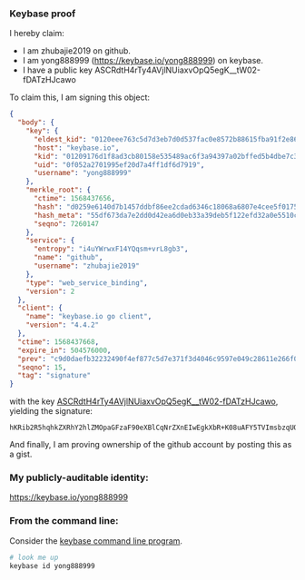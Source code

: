 ### Keybase proof

I hereby claim:

  * I am zhubajie2019 on github.
  * I am yong888999 (https://keybase.io/yong888999) on keybase.
  * I have a public key ASCRdtH4rTy4AVjlNUiaxvOpQ5egK__tW02-fDATzHJcawo

To claim this, I am signing this object:

```json
{
  "body": {
    "key": {
      "eldest_kid": "0120eee763c5d7d3eb7d0d537fac0e8572b88615fba91f2e861968953704cee653480a",
      "host": "keybase.io",
      "kid": "01209176d1f8ad3cb80158e535489ac6f3a94397a02bffed5b4dbe7c3013cc725c6b0a",
      "uid": "0f052a2701995ef20d7a4ff1df6d7919",
      "username": "yong888999"
    },
    "merkle_root": {
      "ctime": 1568437656,
      "hash": "d0259e6140d7b1457ddbf86ee2cdad6346c18068a6807e4cee5f017544aac0ec78ea089142330bbf480e650b51ab3a45bed2ac933d93e3800c92dc05d3872b75",
      "hash_meta": "55df673da7e2dd0d42ea6d0eb33a39deb5f122efd32a0e5510cd1d0b0adf8854",
      "seqno": 7260147
    },
    "service": {
      "entropy": "i4uYWrwxF14YQqsm+vrL8gb3",
      "name": "github",
      "username": "zhubajie2019"
    },
    "type": "web_service_binding",
    "version": 2
  },
  "client": {
    "name": "keybase.io go client",
    "version": "4.4.2"
  },
  "ctime": 1568437668,
  "expire_in": 504576000,
  "prev": "c9d0daefb32232490f4ef877c5d7e371f3d4046c9597e049c28611e266f0b88b",
  "seqno": 15,
  "tag": "signature"
}
```

with the key [ASCRdtH4rTy4AVjlNUiaxvOpQ5egK__tW02-fDATzHJcawo](https://keybase.io/yong888999), yielding the signature:

```
hKRib2R5hqhkZXRhY2hlZMOpaGFzaF90eXBlCqNrZXnEIwEgkXbR+K08uAFY5TVImsbzqUOXoCv/7VtNvnwwE8xyXGsKp3BheWxvYWTESpcCD8QgydDa77MiMkkPTvh3xdfjcfPUBGyVl+BJwoYR4mbwuIvEICdSwdRiKOHhOW0PVTcQdJVdVPpd7FbmAfQFAOE+gH2AAgHCo3NpZ8RAyt103oTIVPZgHnwE9RyO64HpNdJFK528v1o9+8S0/XU9pcPOmSryccizAvABiJPA22zKza/4t7bFspLTTOL6CahzaWdfdHlwZSCkaGFzaIKkdHlwZQildmFsdWXEIONK3jr7Gd1oGbHUcbV62EHOkLKmhnDjAeGf0EcaVG1So3RhZ80CAqd2ZXJzaW9uAQ==

```

And finally, I am proving ownership of the github account by posting this as a gist.

### My publicly-auditable identity:

https://keybase.io/yong888999

### From the command line:

Consider the [keybase command line program](https://keybase.io/download).

```bash
# look me up
keybase id yong888999
```
